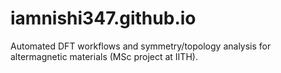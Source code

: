 # iamnishi347.github.io
Automated DFT workflows and symmetry/topology analysis for altermagnetic materials (MSc project at IITH).

